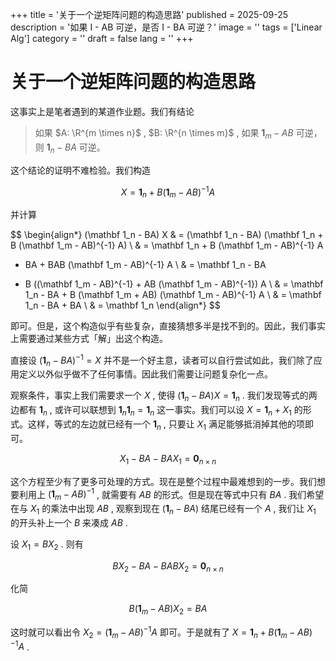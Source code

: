 +++
title = '关于一个逆矩阵问题的构造思路'
published = 2025-09-25
description = '如果 I - AB 可逆，是否 I - BA 可逆？'
image = ''
tags = ['Linear Alg']
category = ''
draft = false
lang = ''
+++

# 关于一个逆矩阵问题的构造思路

这事实上是笔者遇到的某道作业题。我们有结论

> 如果 $A: \R^{m \times n}$ , $B: \R^{n \times m}$ , 如果 $\mathbf 1_m - AB$ 可逆，则 $\mathbf 1_n - BA$ 可逆。

这个结论的证明不难检验。我们构造

$$
X = \mathbf 1_n + B (\mathbf 1_m - AB)^{-1} A
$$

并计算

$$
\begin{align*}
(\mathbf 1_n - BA) X
& = (\mathbf 1_n - BA) (\mathbf 1_n + B (\mathbf 1_m - AB)^{-1} A) \\
& = \mathbf 1_n + B (\mathbf 1_m - AB)^{-1} A
- BA + BAB (\mathbf 1_m - AB)^{-1} A \\
& = \mathbf 1_n - BA
+ B ((\mathbf 1_m - AB)^{-1} + AB (\mathbf 1_m - AB)^{-1}) A \\
& = \mathbf 1_n - BA + B (\mathbf 1_m + AB) (\mathbf 1_m - AB)^{-1} A \\
& = \mathbf 1_n - BA + BA \\
& = \mathbf 1_n
\end{align*}
$$

即可。但是，这个构造似乎有些复杂，直接猜想多半是找不到的。因此，我们事实上需要通过某些方式「解」出这个构造。

直接设 $(\mathbf 1_n - BA)^{-1} = X$ 并不是一个好主意，读者可以自行尝试如此，我们除了应用定义以外似乎做不了任何事情。因此我们需要让问题复杂化一点。

观察条件，事实上我们需要求一个 $X$ , 使得 $(\mathbf 1_n - BA) X = \mathbf 1_n$ . 我们发现等式的两边都有 $\mathbf 1_n$ , 或许可以联想到 $\mathbf 1_n \mathbf 1_n = \mathbf 1_n$ 这一事实。我们可以设 $X = \mathbf 1_n + X_1$ 的形式。这样，等式的左边就已经有一个 $\mathbf 1_n$ , 只要让 $X_1$ 满足能够抵消掉其他的项即可。

$$
X_1 - BA - BAX_1 = \mathbf 0_{n \times n}
$$

这个方程至少有了更多可处理的方式。现在是整个过程中最难想到的一步。我们想要利用上 $(\mathbf 1_m - AB)^{-1}$ , 就需要有 $AB$ 的形式。但是现在等式中只有 $BA$ . 我们希望在与 $X_1$ 的乘法中出现 $AB$ , 观察到现在 $(\mathbf 1_n - BA)$ 结尾已经有一个 $A$ , 我们让 $X_1$ 的开头补上一个 $B$ 来凑成 $AB$ .

设 $X_1 = B X_2$ . 则有

$$
BX_2 - BA - BABX_2 = \mathbf 0_{n \times n}
$$

化简

$$
B (\mathbf 1_m - AB) X_2 = BA
$$

这时就可以看出令 $X_2 = (\mathbf 1_m - AB)^{-1} A$ 即可。于是就有了 $X = \mathbf 1_n + B (\mathbf 1_m - AB)^{-1} A$ .
